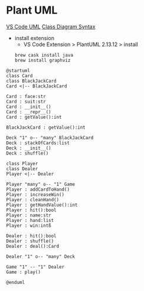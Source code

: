 # Plant UML
[VS Code UML](https://marketplace.visualstudio.com/items?itemName=jebbs.plantuml)
[Class Diagram Syntax](https://plantuml.com/class-diagram)

* install extension
    - VS Code Extension > PlantUML 2.13.12 > install
    ```
    brew cask install java
    brew install graphviz
    ```

```plantumlcode
@startuml
class Card
class BlackJackCard
Card <|-- BlackJackCard

Card : face:str
Card : suit:str
Card : __init__()
Card : __repr__()
Card : getValue():int

BlackJackCard : getValue():int

Deck "1" o-- "many" BlackJackCard
Deck : stackOfCards:list
Deck : __init__()
Deck : shuffle()

class Player
class Dealer
Player <|-- Dealer

Player "many" o-- "1" Game
Player : addCardToHand()
Player : increaseWin()
Player : cleanHand()
Player : getHandValue():int
Player : hit():bool
Player : name:str
Player : hand:list
Player : win:intß

Dealer : hit():bool
Dealer : shuffle()
Dealer : deal():Card

Dealer "1" o-- "many" Deck

Game "1" -- "1" Dealer
Game : play()

@enduml
```